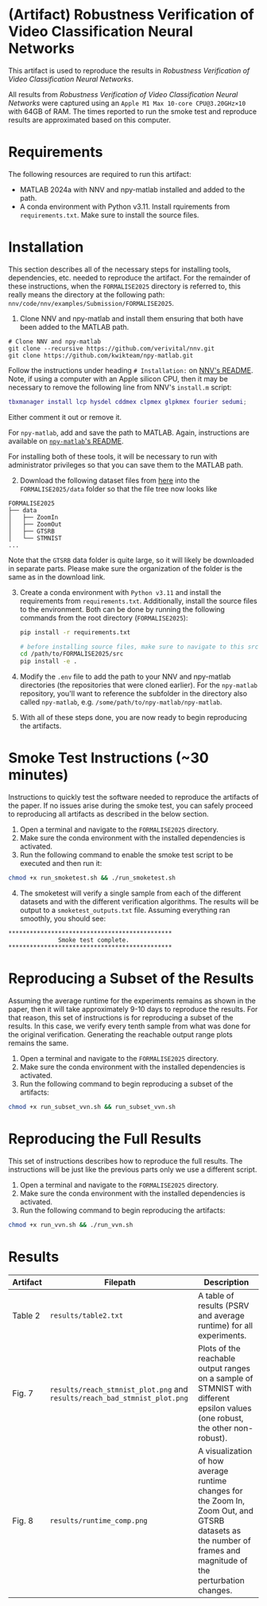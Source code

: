 # (Artifact) Robustness Verification of Video Classification Neural Networks

This artifact is used to reproduce the results in _Robustness Verification of Video Classification Neural Networks_.

All results from _Robustness Verification of Video Classification Neural Networks_ were captured using an `Apple M1 Max 10-core CPU@3.20GHz×10` with 64GB of RAM. The times reported to run the smoke test and reproduce results are approximated based on this computer.

# Requirements

The following resources are required to run this artifact:

- MATLAB 2024a with NNV and npy-matlab installed and added to the path.
- A conda environment with Python v3.11. Install rquirements from `requirements.txt`. Make sure to install the source files.

# Installation

This section describes all of the necessary steps for installing tools, dependencies, etc. needed to reproduce the artifact. For the remainder of these instructions, when the `FORMALISE2025` directory is referred to, this really means the directory at the following path: `nnv/code/nnv/examples/Submission/FORMALISE2025`.

1. Clone NNV and npy-matlab and install them ensuring that both have been added to the MATLAB path.

```
# Clone NNV and npy-matlab
git clone --recursive https://github.com/verivital/nnv.git
git clone https://github.com/kwikteam/npy-matlab.git
```

Follow the instructions under heading `# Installation:` on [NNV's README](https://github.com/verivital/nnv/blob/master/README.md). Note, if using a computer with an Apple silicon CPU, then it may be necessary to remove the following line from NNV's `install.m` script:

```matlab
tbxmanager install lcp hysdel cddmex clpmex glpkmex fourier sedumi;
```

Either comment it out or remove it.

For `npy-matlab`, add and save the path to MATLAB. Again, instructions are available on [`npy-matlab`'s README](https://github.com/kwikteam/npy-matlab/blob/master/README.md).

For installing both of these tools, it will be necessary to run with administrator privileges so that you can save them to the MATLAB path.

2. Download the following dataset files from [here](https://drive.google.com/drive/folders/1sXRtSObHLBTeKVss2IA-NGPKljirgD8D?usp=drive_link) into the `FORMALISE2025/data` folder so that the file tree now looks like

```pseudo
FORMALISE2025
├── data
│   ├── ZoomIn
│   ├── ZoomOut
│   ├── GTSRB
│   └── STMNIST
...
```

Note that the `GTSRB` data folder is quite large, so it will likely be downloaded in separate parts. Please make sure the organization of the folder is the same as in the download link.

3. Create a conda environment with `Python v3.11` and install the requirements from `requirements.txt`. Additionally, install the source files to the environment. Both can be done by running the following commands from the root directory (`FORMALISE2025`):

   ```bash
   pip install -r requirements.txt

   # before installing source files, make sure to navigate to this src directory, e.g.
   cd /path/to/FORMALISE2025/src
   pip install -e .
   ```

4. Modify the `.env` file to add the path to your NNV and npy-matlab directories (the repositories that were cloned earlier). For the `npy-matlab` repository, you'll want to reference the subfolder in the directory also called `npy-matlab`, e.g. `/some/path/to/npy-matlab/npy-matlab`.

5. With all of these steps done, you are now ready to begin reproducing the artifacts.

# Smoke Test Instructions (~30 minutes)

Instructions to quickly test the software needed to reproduce the artifacts of the paper. If no issues arise during the smoke test, you can safely proceed to reproducing all artifacts as described in the below section.

1. Open a terminal and navigate to the `FORMALISE2025` directory.
2. Make sure the conda environment with the installed dependencies is activated.
3. Run the following command to enable the smoke test script to be executed and then run it:

```bash
chmod +x run_smoketest.sh && ./run_smoketest.sh
```

4. The smoketest will verify a single sample from each of the different datasets and with the different verification algorithms. The results will be output to a `smoketest_outputs.txt` file. Assuming everything ran smoothly, you should see:

```
**********************************************
              Smoke test complete.
**********************************************
```

# Reproducing a Subset of the Results

Assuming the average runtime for the experiments remains as shown in the paper, then it will take approximately 9-10 days to reproduce the results. For that reason, this set of instructions is for reproducing a subset of the results. In this case, we verify every tenth sample from what was done for the original verification. Generating the reachable output range plots remains the same.

1. Open a terminal and navigate to the `FORMALISE2025` directory.
2. Make sure the conda environment with the installed dependencies is activated.
3. Run the following command to begin reproducing a subset of the artifacts:

```bash
chmod +x run_subset_vvn.sh && run_subset_vvn.sh
```

# Reproducing the Full Results

This set of instructions describes how to reproduce the full results. The instructions will be just like the previous parts only we use a different script.

1. Open a terminal and navigate to the `FORMALISE2025` directory.
2. Make sure the conda environment with the installed dependencies is activated.
3. Run the following command to begin reproducing the artifacts:

```bash
chmod +x run_vvn.sh && ./run_vvn.sh
```

# Results

| Artifact | Filepath                                                                  | Description                                                                                                                                                     |
| -------- | ------------------------------------------------------------------------- | --------------------------------------------------------------------------------------------------------------------------------------------------------------- |
| Table 2  | `results/table2.txt`                                                      | A table of results (PSRV and average runtime) for all experiments.                                                                                              |
| Fig. 7   | `results/reach_stmnist_plot.png` and `results/reach_bad_stmnist_plot.png` | Plots of the reachable output ranges on a sample of STMNIST with different epsilon values (one robust, the other non-robust).                                   |
| Fig. 8   | `results/runtime_comp.png`                                                | A visualization of how average runtime changes for the Zoom In, Zoom Out, and GTSRB datasets as the number of frames and magnitude of the perturbation changes. |

<!-- ### requirements.txt -->
<!-- Numpy could not be upgraded from 1.26.4 to 2.0.0 because of some incompatability with onnxruntime. -->
